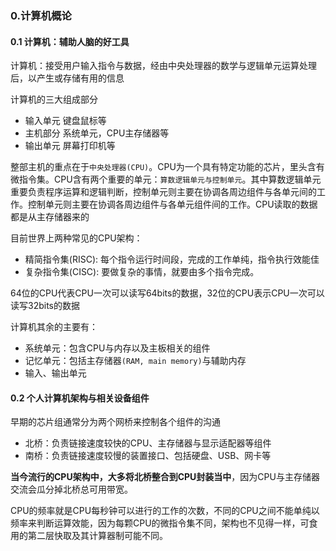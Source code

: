 ### 0.计算机概论
#### 0.1 计算机：辅助人脑的好工具
计算机：接受用户输入指令与数据，经由中央处理器的数学与逻辑单元运算处理后，以产生或存储有用的信息

计算机的三大组成部分
- 输入单元 键盘鼠标等
- 主机部分 系统单元，CPU主存储器等
- 输出单元 屏幕打印机等

整部主机的重点在于`中央处理器(CPU)`。CPU为一个具有特定功能的芯片，里头含有微指令集。CPU含有两个重要的单元：`算数逻辑单元与控制单元`。其中算数逻辑单元重要负责程序运算和逻辑判断，控制单元则主要在协调各周边组件与各单元间的工作。控制单元则主要在协调各周边组件与各单元组件间的工作。CPU读取的数据都是从主存储器来的

目前世界上两种常见的CPU架构：
- 精简指令集(RISC): 每个指令运行时间段，完成的工作单纯，指令执行效能佳
- 复杂指令集(CISC): 要做复杂的事情，就要由多个指令完成。

64位的CPU代表CPU一次可以读写64bits的数据，32位的CPU表示CPU一次可以读写32bits的数据

计算机其余的主要有：
- 系统单元：包含CPU与内存以及主板相关的组件
- 记忆单元：包括主存储器`(RAM, main memory)`与辅助内存
- 输入、输出单元

#### 0.2 个人计算机架构与相关设备组件
早期的芯片组通常分为两个网桥来控制各个组件的沟通
- 北桥：负责链接速度较快的CPU、主存储器与显示适配器等组件
- 南桥：负责链接速度较慢的装置接口、包括硬盘、USB、网卡等

**当今流行的CPU架构中，大多将北桥整合到CPU封装当中**，因为CPU与主存储器交流会瓜分掉北桥总可用带宽。

CPU的频率就是CPU每秒钟可以进行的工作的次数，不同的CPU之间不能单纯以频率来判断运算效能，因为每颗CPU的微指令集不同，架构也不见得一样，可食用的第二层快取及其计算器制可能不同。

